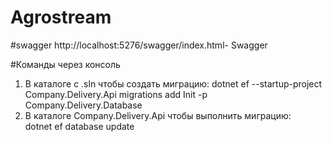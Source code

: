 # Agrostream

#swagger
http://localhost:5276/swagger/index.html- Swagger

#Команды через консоль
1) В каталоге с .sln чтобы создать миграцию:
dotnet ef --startup-project Company.Delivery.Api migrations add Init -p Company.Delivery.Database
2) В каталоге Company.Delivery.Api чтобы выполнить миграцию:  
dotnet ef database update

